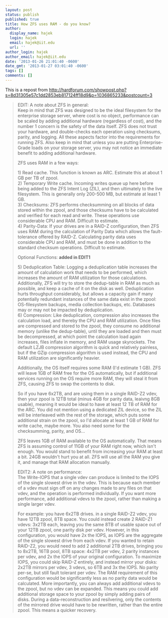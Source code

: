 ```yaml
---
layout: post
status: publish
published: true
title: How ZFS uses RAM - do you know?
author:
  display_name: hajek
  login: hajek
  email: hajek@iit.edu
  url: ''
author_login: hajek
author_email: hajek@iit.edu
date: '2013-01-26 21:01:40 -0600'
date_gmt: '2013-01-27 03:01:40 -0600'
tags: []
comments: []
---
```

<p>This is a repost from <a href="http://hardforum.com/showpost.php?s=8d31305e57c1dd2853eb817124ff18d9&p=1036865233&postcount=3" title="How ZFS uses RAM">http://hardforum.com/showpost.php?s=8d31305e57c1dd2853eb817124ff18d9&p=1036865233&postcount=3</a></p>
<blockquote><p>EDIT: A note about ZFS in general:<br />
Keep in mind that ZFS was designed to be the ideal filesystem for the enterprise storage server, where cost is no object, performance can be scaled by adding additional hardware (regardless of cost), and the number 1 concern is the safety of the data itself. ZFS does not trust your hardware, and double-checks each operation using checksums, parity, and logging. All these aspects factor into the requirements for running ZFS. Also keep in mind that unless you are putting Enterprise-Grade loads on your storage server, you may not notice an immediate benefit to adding additional hardware.</p>
<p>ZFS uses RAM in a few ways:</p>
<p>1) Read cache. This function is known as ARC. Estimate this at about 1 GB per TB of zpool.<br />
2) Temporary Write cache. Incoming writes queue up here before being added to the ZFS Intent Log (ZIL), and then ultimately to the live filesystem. This is generally only 200-500 MB, but estimate at least 1 GB.<br />
3) Checksums: ZFS performs checksumming on all blocks of data stored within the zpool, and those checksums have to be calculated and verified for each read and write. These operations use considerable CPU and RAM. Difficult to estimate.<br />
4) Parity-Data: If your drives are in a RAID-Z configuration, then ZFS uses RAM during the calculation of Parity Data which allows the fault-tolerance offered by RAID-Z. Calculating parity data uses considerable CPU and RAM, and must be done in addition to the standard checksum operations. Difficult to estimate.</p>
<p>Optional Functions: <strong>added in EDIT1</strong></p>
<p>5) Deduplication Table: Logging a deduplication table increases the amount of calculation work that needs to be performed, which increases the amount of RAM utilization for those calculations. Additionally, ZFS will try to store the dedup-table in RAM as much as possible, and keep a cache of it on the disk as well. Deduplication hurts throughput considerably, but allows a capacity gain if many potentially redundant instances of the same data exist in the zpool: OS-filesystem backups, media collection backups, etc. Databases may or may not be impacted by deduplication.<br />
6) Compression: Like deduplication, compression also increases the calculation load, and thereby the CPU and RAM utilization. Once files are compressed and stored to the zpool, they consume no additional memory (unlike the dedup-table), until they are loaded and then must be decompressed, at which point the calculation load again increases, files inflate in memory, and RAM usage skyrockets. The default LZJB compression algorithm is quick and relatively painless, but if the GZip compression algorithm is used instead, the CPU and RAM utilization are significantly heavier.</p>
<p><!--more But wait, there's more!--></p>
<p>Additionally, the OS itself requires some RAM (I'd estimate 1 GB). ZFS will leave 1GB of RAM free for the OS automatically, but if additional services running on the OS require more RAM, they will steal it from ZFS, causing ZFS to swap the contents to disk.</p>
<p>So if you have 6x2TB, and are using them in a single RAID-Z2 vdev, then your zpool is 12TB total (minus 4GB for parity data, leaivng 8GB usable), meaning it would be ideal to have at least 12 TB of RAM for the ARC. You did not mention using a dedicated ZIL device, so the ZIL will be interleaved with the rest of the storage, which puts some additional strain on the zpool, so I'd allocate at least 1 GB of RAM for write cache, maybe more. You also need some for the checksumming, parity, and OS...</p>
<p>ZFS leaves 1GB of RAM available to the OS automatically. That means ZFS is assuming control of 11GB of your RAM right now, which isn't enough. You would stand to benefit from increasing your RAM at least a bit. 24GB wouldn't hurt you at all. ZFS will use all the RAM you give it, and manage that RAM allocation manually.</p>
<p>EDIT2: A note on performance:<br />
The Write-IOPS that a single vdev can produce is limited to the IOPS of the single slowest drive in the vdev. This is because each member of a vdev must sign off on any changes made to any files on that vdev, and the operation is performed individually. If you want more performance, add additional vdevs to the zpool, rather than making a single larger vdev.</p>
<p>For example: you have 6x2TB drives. in a single RAID-Z2 vdev, you have 12TB zpool, 8TB space. You could instead create 2 RAID-Z1 vdevs: 3x2TB each, leaving you the same 8TB of usable space out of your 12TB zpool, one parity disk per vdev. However, in this configuration, you would have 2x the IOPS, as IOPS are the aggregate of the single slowest drive from each vdev. If you wanted to retain RAID-Z2, you would need to add 2 additional 2TB drives, bringing you to 8x2TB, 16TB pool, 8TB space: 4x2TB per vdev, 2 parity instances per vdev, and 2x the IOPS of your original configuration. To maximize IOPS, you could skip RAID-Z entirely, and instead mirror your disks: 2x2TB mirrors per vdev, 3 vdevs, so 6TB and 3x the IOPS. No parity per-se, but still fault tolerant per vdev. The RAM requirement of this configuration would be significantly less as no parity data would be calculated. More importantly, you can always add additional vdevs to the zpool, but no vdev can be expanded. This means you could add additional storage space to your zpool by simply adding pairs of disks. During a data-reconstruction and resilvering, only the contents of the mirrored drive would have to be rewritten, rather than the entire zpool. This means a quicker recovery. </blockquote></p>
